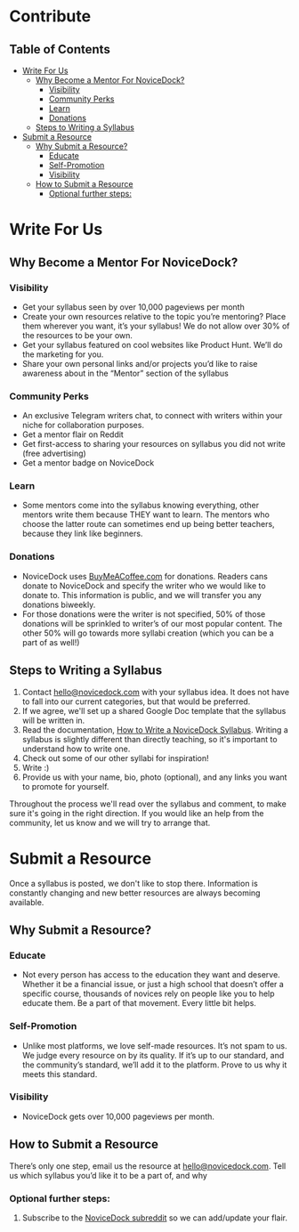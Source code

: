 # Contribute

## Table of Contents
- [Write For Us](#write-for-us)
  * [Why Become a Mentor For NoviceDock?](#why-become-a-mentor-for-novicedock)
    + [Visibility](#visibility)
    + [Community Perks](#community-perks)
    + [Learn](#learn)
    + [Donations](#donations)
  * [Steps to Writing a Syllabus](#steps-to-writing-a-syllabus)
- [Submit a Resource](#submit-a-resource)
  * [Why Submit a Resource?](#why-submit-a-resource)
    + [Educate](#educate)
    + [Self-Promotion](#self-promotion)
    + [Visibility](#visibility-1)
  * [How to Submit a Resource](#how-to-submit-a-resource)
    + [Optional further steps:](#optional-further-steps)

# Write For Us
## Why Become a Mentor For NoviceDock?
### Visibility
* Get your syllabus seen by over 10,000 pageviews per month
* Create your own resources relative to the topic you’re mentoring? Place them wherever you want, it’s your syllabus! We do not allow over 30% of the resources to be your own.
* Get your syllabus featured on cool websites like Product Hunt. We’ll do the marketing for you.
* Share your own personal links and/or projects you’d like to raise awareness about in the “Mentor” section of the syllabus

### Community Perks
* An exclusive Telegram writers chat, to connect with writers within your niche for collaboration purposes. 
* Get a mentor flair on Reddit
* Get first-access to sharing your resources on syllabus you did not write (free advertising)
* Get a mentor badge on NoviceDock

### Learn
* Some mentors come into the syllabus knowing everything, other mentors write them because THEY want to learn. The mentors who choose the latter route can sometimes end up being better teachers, because they link like beginners.

### Donations
* NoviceDock uses [BuyMeACoffee.com](https://www.buymeacoffee.com/novicedock) for donations. Readers cans donate to NoviceDock and specify the writer who we would like to donate to. This information is public, and we will transfer you any donations biweekly. 
* For those donations were the writer is not specified, 50% of those donations will be sprinkled to writer’s of our most popular content. The other 50% will go towards more syllabi creation (which you can be a part of as well!)

## Steps to Writing a Syllabus
1. Contact hello@novicedock.com with your syllabus idea. It does not have to fall into our current categories, but that would be preferred.
2. If we agree, we'll set up a shared Google Doc template that the syllabus will be written in.
3. Read the documentation, [How to Write a NoviceDock Syllabus](https://github.com/NoviceDock/NoviceDock-Wiki/blob/master/How_To_Write_a_Syllabus.md). Writing a syllabus is slightly different than directly teaching, so it's important to understand how to write one. 
4. Check out some of our other syllabi for inspiration!
5. Write :)
6. Provide us with your name, bio, photo (optional), and any links you want to promote for yourself.

Throughout the process we'll read over the syllabus and comment, to make sure it's going in the right direction. If you would like an help from the community, let us know and we will try to arrange that.

# Submit a Resource
Once a syllabus is posted, we don't like to stop there. Information is constantly changing and new better resources are always becoming available. 

## Why Submit a Resource?
### Educate
* Not every person has access to the education they want and deserve. Whether it be a financial issue, or just a high school that doesn’t offer a specific course, thousands of novices rely on people like you to help educate them. Be a part of that movement. Every little bit helps. 

### Self-Promotion 
* Unlike most platforms, we love self-made resources. It’s not spam to us. We judge every resource on by its quality. If it’s up to our standard, and the community’s standard, we’ll add it to the platform. Prove to us why it meets this standard.

### Visibility
* NoviceDock gets over 10,000 pageviews per month. 

## How to Submit a Resource
There’s only one step, email us the resource at hello@novicedock.com. Tell us which syllabus you’d like it to be a part of, and why

### Optional further steps:
1. Subscribe to the [NoviceDock subreddit](https://www.reddit.com/r/NoviceDock/) so we can add/update your flair.
